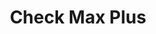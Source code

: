 ---
title: Check Max Plus
slug: check-max-plus
updated-on: '2024-05-30T13:44:31.749Z'
created-on: '2024-05-30T13:41:46.671Z'
published-on: '2024-05-30T13:54:32.469Z'
f_city-state-2:
- cms/city/woodland-ca.md
- cms/city/north-highlands-ca.md
- cms/city/santa-rosa-ca.md
- cms/city/citrus-heights-ca.md
- cms/city/west-sacramento-ca.md
f_locations:
- cms/payday-loan/check-max-plus-13889.md
- cms/payday-loan/check-max-plus-13890.md
- cms/payday-loan/check-max-plus-13891.md
- cms/payday-loan/check-max-plus-13892.md
- cms/payday-loan/check-max-plus-13893.md
- cms/payday-loan/check-max-plus-13894.md
- cms/payday-loan/check-max-plus-13895.md
- cms/payday-loan/check-max-plus-13896.md
- cms/payday-loan/check-max-plus-13897.md
- cms/payday-loan/check-max-plus-13898.md
f_states:
- cms/state/california.md
layout: '[company].html'
tags: company
---